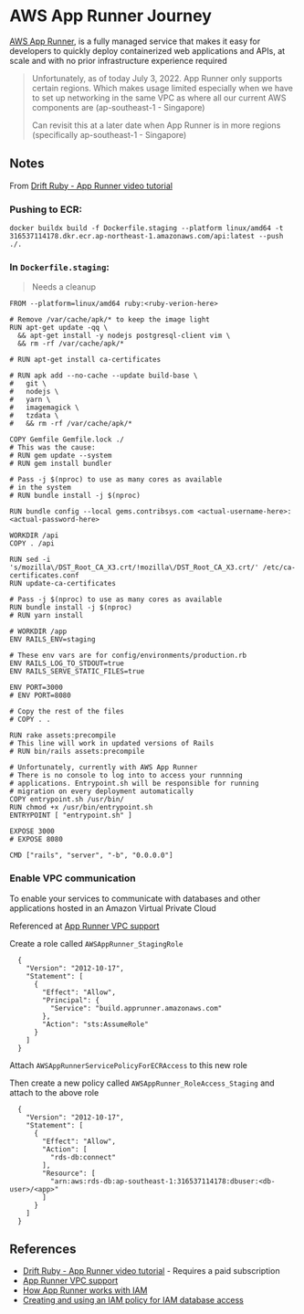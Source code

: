 # AWS App Runner Journey

[AWS App Runner](https://aws.amazon.com/apprunner), is a fully managed service that makes it easy for developers to quickly
deploy containerized web applications and APIs, at scale and with no prior infrastructure experience required

> Unfortunately, as of today July 3, 2022. App Runner only supports certain regions. Which makes usage limited especially when
> we have to set up networking in the same VPC as where all our current AWS components are (ap-southeast-1 - Singapore)
>
> Can revisit this at a later date when App Runner is in more regions (specifically ap-southeast-1 - Singapore)

## Notes

From [Drift Ruby - App Runner video tutorial](https://www.driftingruby.com/episodes/aws-app-runner)

### Pushing to ECR:

```shell
docker buildx build -f Dockerfile.staging --platform linux/amd64 -t 316537114178.dkr.ecr.ap-northeast-1.amazonaws.com/api:latest --push ./.
```

### In `Dockerfile.staging`:

> Needs a cleanup

```shell
FROM --platform=linux/amd64 ruby:<ruby-verion-here>

# Remove /var/cache/apk/* to keep the image light
RUN apt-get update -qq \
  && apt-get install -y nodejs postgresql-client vim \
  && rm -rf /var/cache/apk/*

# RUN apt-get install ca-certificates

# RUN apk add --no-cache --update build-base \
#   git \
#   nodejs \
#   yarn \
#   imagemagick \
#   tzdata \
#   && rm -rf /var/cache/apk/*

COPY Gemfile Gemfile.lock ./
# This was the cause:
# RUN gem update --system
# RUN gem install bundler

# Pass -j $(nproc) to use as many cores as available
# in the system
# RUN bundle install -j $(nproc)

RUN bundle config --local gems.contribsys.com <actual-username-here>:<actual-password-here>

WORKDIR /api
COPY . /api

RUN sed -i 's/mozilla\/DST_Root_CA_X3.crt/!mozilla\/DST_Root_CA_X3.crt/' /etc/ca-certificates.conf
RUN update-ca-certificates

# Pass -j $(nproc) to use as many cores as available
RUN bundle install -j $(nproc)
# RUN yarn install

# WORKDIR /app
ENV RAILS_ENV=staging

# These env vars are for config/environments/production.rb
ENV RAILS_LOG_TO_STDOUT=true
ENV RAILS_SERVE_STATIC_FILES=true

ENV PORT=3000
# ENV PORT=8080

# Copy the rest of the files
# COPY . .

RUN rake assets:precompile
# This line will work in updated versions of Rails
# RUN bin/rails assets:precompile

# Unfortunately, currently with AWS App Runner
# There is no console to log into to access your runnning
# applications. Entrypoint.sh will be responsible for running
# migration on every deployment automatically
COPY entrypoint.sh /usr/bin/
RUN chmod +x /usr/bin/entrypoint.sh
ENTRYPOINT [ "entrypoint.sh" ]

EXPOSE 3000
# EXPOSE 8080

CMD ["rails", "server", "-b", "0.0.0.0"]
```

### Enable VPC communication

To enable your services to communicate with databases and other applications hosted in an Amazon Virtual Private Cloud

Referenced at [App Runner VPC support](https://aws.amazon.com/blogs/aws/new-for-app-runner-vpc-support)

Create a role called `AWSAppRunner_StagingRole`

```shell
  {
    "Version": "2012-10-17",
    "Statement": [
      {
        "Effect": "Allow",
        "Principal": {
          "Service": "build.apprunner.amazonaws.com"
        },
        "Action": "sts:AssumeRole"
      }
    ]
  }
```

Attach `AWSAppRunnerServicePolicyForECRAccess` to this new role

Then create a new policy called `AWSAppRunner_RoleAccess_Staging` and attach to the above role

```shell
  {
    "Version": "2012-10-17",
    "Statement": [
      {
        "Effect": "Allow",
        "Action": [
          "rds-db:connect"
        ],
        "Resource": [
          "arn:aws:rds-db:ap-southeast-1:316537114178:dbuser:<db-user>/<app>"
        ]
      }
    ]
  }
```

## References

- [Drift Ruby - App Runner video tutorial](https://www.driftingruby.com/episodes/aws-app-runner) - Requires a paid subscription
- [App Runner VPC support](https://aws.amazon.com/blogs/aws/new-for-app-runner-vpc-support)
- [How App Runner works with IAM](https://docs.aws.amazon.com/apprunner/latest/dg/security_iam_service-with-iam.html#security_iam_service-with-iam-roles)
- [Creating and using an IAM policy for IAM database access](https://docs.aws.amazon.com/AmazonRDS/latest/UserGuide/UsingWithRDS.IAMDBAuth.IAMPolicy.html)
